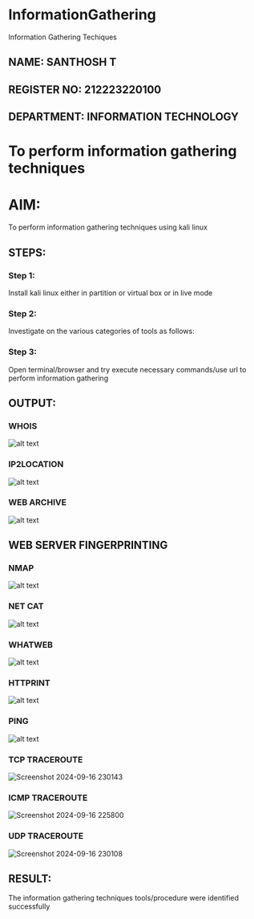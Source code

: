 # InformationGathering
Information Gathering Techiques
## NAME: SANTHOSH T
## REGISTER NO: 212223220100
## DEPARTMENT: INFORMATION TECHNOLOGY

# To perform information gathering techniques

# AIM:

To perform information gathering techniques using kali linux 

## STEPS:

### Step 1:

Install kali linux either in partition or virtual box or in live mode

### Step 2:

Investigate on the various categories of tools as follows:

### Step 3:
Open terminal/browser and try execute necessary commands/use url to perform information gathering


## OUTPUT:

### WHOIS
![alt text](image.png)
### IP2LOCATION
![alt text](image-1.png)
### WEB ARCHIVE
![alt text](<Screenshot 2024-09-16 225342.png>)

## WEB SERVER FINGERPRINTING
### NMAP
![alt text](image-2.png)
### NET CAT
![alt text](image-3.png)
### WHATWEB
![alt text](image-4.png)
### HTTPRINT
![alt text](image-5.png)
### PING
![alt text](<Screenshot 2024-09-16 231131.png>)
### TCP TRACEROUTE
![Screenshot 2024-09-16 230143](https://github.com/user-attachments/assets/2c58e15b-ec95-4c10-a37d-69386361e02f)

### ICMP TRACEROUTE
![Screenshot 2024-09-16 225800](https://github.com/user-attachments/assets/2b7849a5-5064-4c84-9665-aa0029842499)

### UDP TRACEROUTE
![Screenshot 2024-09-16 230108](https://github.com/user-attachments/assets/2fbee8fc-b000-4510-b83d-793d7e432607)



## RESULT:
The information gathering techniques tools/procedure were  identified successfully

